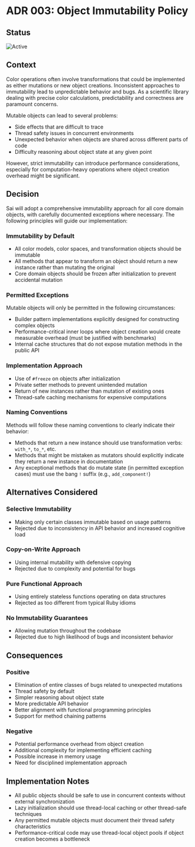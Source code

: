 # ADR 003: Object Immutability Policy

## Status

![Active](https://img.shields.io/badge/Active-green?style=for-the-badge)

## Context

Color operations often involve transformations that could be implemented as either mutations or new object creations.
Inconsistent approaches to immutability lead to unpredictable behavior and bugs. As a scientific library dealing with
precise color calculations, predictability and correctness are paramount concerns.

Mutable objects can lead to several problems:

* Side effects that are difficult to trace
* Thread safety issues in concurrent environments
* Unexpected behavior when objects are shared across different parts of code
* Difficulty reasoning about object state at any given point

However, strict immutability can introduce performance considerations, especially for computation-heavy operations where
object creation overhead might be significant.

## Decision

Sai will adopt a comprehensive immutability approach for all core domain objects, with carefully documented exceptions
where necessary. The following principles will guide our implementation:

### Immutability by Default

* All color models, color spaces, and transformation objects should be immutable
* All methods that appear to transform an object should return a new instance rather than mutating the original
* Core domain objects should be frozen after initialization to prevent accidental mutation

### Permitted Exceptions

Mutable objects will only be permitted in the following circumstances:
* Builder pattern implementations explicitly designed for constructing complex objects
* Performance-critical inner loops where object creation would create measurable overhead
  (must be justified with benchmarks)
* Internal cache structures that do not expose mutation methods in the public API

### Implementation Approach

* Use of `#freeze` on objects after initialization
* Private setter methods to prevent unintended mutation
* Return of new instances rather than mutation of existing ones
* Thread-safe caching mechanisms for expensive computations

### Naming Conventions

Methods will follow these naming conventions to clearly indicate their behavior:
* Methods that return a new instance should use transformation verbs: `with_*`, `to_*`, etc.
* Methods that might be mistaken as mutators should explicitly indicate they return a new instance in documentation
* Any exceptional methods that do mutate state (in permitted exception cases) must use the bang `!` suffix
  (e.g., `add_component!`)

## Alternatives Considered

### Selective Immutability

* Making only certain classes immutable based on usage patterns
* Rejected due to inconsistency in API behavior and increased cognitive load

### Copy-on-Write Approach

* Using internal mutability with defensive copying
* Rejected due to complexity and potential for bugs

### Pure Functional Approach

* Using entirely stateless functions operating on data structures
* Rejected as too different from typical Ruby idioms

### No Immutability Guarantees

* Allowing mutation throughout the codebase
* Rejected due to high likelihood of bugs and inconsistent behavior

## Consequences

### Positive

* Elimination of entire classes of bugs related to unexpected mutations
* Thread safety by default
* Simpler reasoning about object state
* More predictable API behavior
* Better alignment with functional programming principles
* Support for method chaining patterns

### Negative

* Potential performance overhead from object creation
* Additional complexity for implementing efficient caching
* Possible increase in memory usage
* Need for disciplined implementation approach

## Implementation Notes

* All public objects should be safe to use in concurrent contexts without external synchronization
* Lazy initialization should use thread-local caching or other thread-safe techniques
* Any permitted mutable objects must document their thread safety characteristics
* Performance-critical code may use thread-local object pools if object creation becomes a bottleneck
